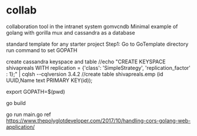 # collab
collaboration tool in the intranet system
 gomvcndb
Minimal example of golang with gorilla mux and cassandra as a database

standard template for any starter project
Step1:
Go to GoTemplate directory
run command to set GOPATH

create cassandra keyspace and table
//echo "CREATE KEYSPACE shivapreals WITH replication = {'class': 'SimpleStrategy', 'replication_factor' : 1};" | cqlsh --cqlversion 3.4.2
	//create table shivapreals.emp (id UUID,Name text PRIMARY KEY(id));


export GOPATH=$(pwd)


go build


go run main.go
ref https://www.thepolyglotdeveloper.com/2017/10/handling-cors-golang-web-application/


